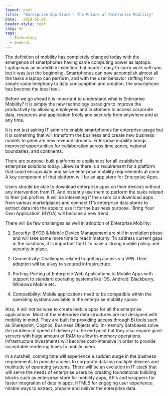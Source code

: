 ```yaml
---
layout: post
title:  "Enterprise App Store - The Future of Enterprise Mobility"
date:   2019-02-28
header-style: text
lang: en
tags:
  - Technology
  - General
---
```

The definition of mobility has completely changed today with the emergence of smartphones having same computing power as laptops. Laptop was an incredible invention that made it easy to carry work with you but it was just the beginning. Smartphones can now accomplish almost all the tasks a laptop can perform, and with the user behavior shifting from simple voice telephony to data consumption and creation, the smartphone has become the ideal tool.

Before we go ahead it is important to understand what is Enterprise Mobility? It is simply the new technology paradigm to improve the productivity by allowing employees and customers to access corporate data, resources and application freely and securely from anywhere and at any time.

It is not just asking IT admin to enable smartphones for enterprise usage but it is something that will transform the business and create new business models to generate new revenue streams. Enterprise mobility brings improved opportunities for collaboration across time zones, national boundaries, and continents.

There are purpose-built platforms or appliances for all established enterprise solutions today. Likewise there is a requirement for a platform that could encapsulate and serve enterprise mobility requirements at once. A key component of that platform will be an app store for Enterprise Apps.

Users should be able to download enterprise apps on their devices without any intervention from IT. And instantly use them to perform the tasks related to their job profiles. It will be interesting if the users can download apps from various marketplaces and connect IT’s enterprise data stores to extract data into the apps to use it for the business purpose. ‘Bring Your Own Application’ (BYOA) will become a new trend.

There will be few challenges as well in adoption of Enterprise Mobility:

1. Security: BYOD & Mobile Device Management are still in evolution phase and will take some more time to reach maturity. To address current gaps in the solutions, it is important for IT to have a strong mobile policy and security in place.

2. Connectivity: Challenges related to getting access via VPN. User adoption will be a key to secured infrastructure. 

3. Porting: Porting of Enterprise Web Applications to Mobile Apps with support to standard operating systems like iOS, Android, Blackberry, Windows Mobile etc. 

4. Compatibility: Mobile applications need to be compatible within the operating systems available in the enterprise mobility space.

Also, it will not be wise to create mobile apps for all the enterprise applications. Most of the enterprise data structures are not designed with mobility in mind. They are built for providing access through BI tools such as Sharepoint, Cognos, Business Objects etc. In-memory databases solve the problem of speed of delivery to the end point but they also require giant servers with huge amount of RAM to allow in-memory operations. Infrastructure investments will become cost-intensive in order to provide acceptable rendering times to mobile users.

In a nutshell, coming time will experience a sudden surge in the business requirements to provide access to corporate data via multiple devices and multitude of operating systems. There will be an evolution in IT stack that will serve the needs of enterprise users by creating foundational building blocks such as enterprise store for mobility apps, APIs and wrappers for faster integration of data in apps, HTML5 for engaging user experience, nimble ways to extract, prepare and deliver the enterprise data.

